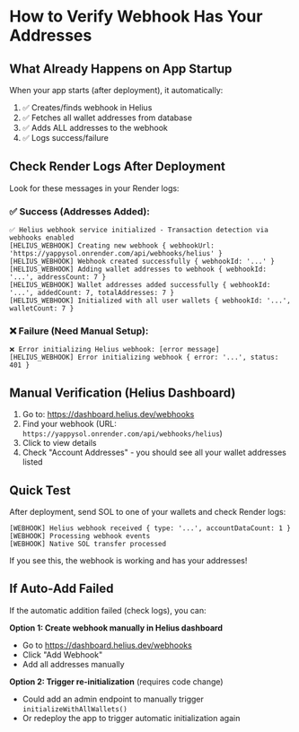 # How to Verify Webhook Has Your Addresses

## What Already Happens on App Startup

When your app starts (after deployment), it automatically:

1. ✅ Creates/finds webhook in Helius
2. ✅ Fetches all wallet addresses from database  
3. ✅ Adds ALL addresses to the webhook
4. ✅ Logs success/failure

## Check Render Logs After Deployment

Look for these messages in your Render logs:

### ✅ Success (Addresses Added):
```
✅ Helius webhook service initialized - Transaction detection via webhooks enabled
[HELIUS_WEBHOOK] Creating new webhook { webhookUrl: 'https://yappysol.onrender.com/api/webhooks/helius' }
[HELIUS_WEBHOOK] Webhook created successfully { webhookId: '...' }
[HELIUS_WEBHOOK] Adding wallet addresses to webhook { webhookId: '...', addressCount: 7 }
[HELIUS_WEBHOOK] Wallet addresses added successfully { webhookId: '...', addedCount: 7, totalAddresses: 7 }
[HELIUS_WEBHOOK] Initialized with all user wallets { webhookId: '...', walletCount: 7 }
```

### ❌ Failure (Need Manual Setup):
```
❌ Error initializing Helius webhook: [error message]
[HELIUS_WEBHOOK] Error initializing webhook { error: '...', status: 401 }
```

## Manual Verification (Helius Dashboard)

1. Go to: https://dashboard.helius.dev/webhooks
2. Find your webhook (URL: `https://yappysol.onrender.com/api/webhooks/helius`)
3. Click to view details
4. Check "Account Addresses" - you should see all your wallet addresses listed

## Quick Test

After deployment, send SOL to one of your wallets and check Render logs:

```
[WEBHOOK] Helius webhook received { type: '...', accountDataCount: 1 }
[WEBHOOK] Processing webhook events
[WEBHOOK] Native SOL transfer processed
```

If you see this, the webhook is working and has your addresses!

## If Auto-Add Failed

If the automatic addition failed (check logs), you can:

**Option 1: Create webhook manually in Helius dashboard**
- Go to https://dashboard.helius.dev/webhooks
- Click "Add Webhook"
- Add all addresses manually

**Option 2: Trigger re-initialization** (requires code change)
- Could add an admin endpoint to manually trigger `initializeWithAllWallets()`
- Or redeploy the app to trigger automatic initialization again

